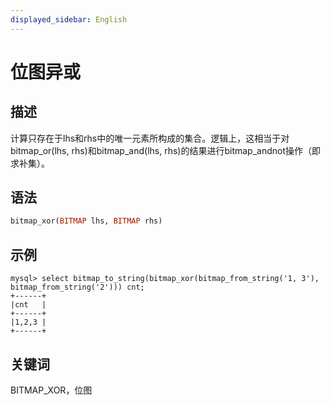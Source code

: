 ```yaml
---
displayed_sidebar: English
---
```


# 位图异或

## 描述

计算只存在于lhs和rhs中的唯一元素所构成的集合。逻辑上，这相当于对bitmap_or(lhs, rhs)和bitmap_and(lhs, rhs)的结果进行bitmap_andnot操作（即求补集）。

## 语法

```Haskell
bitmap_xor(BITMAP lhs, BITMAP rhs)
```

## 示例

```plain
mysql> select bitmap_to_string(bitmap_xor(bitmap_from_string('1, 3'), bitmap_from_string('2'))) cnt;
+------+
|cnt   |
+------+
|1,2,3 |
+------+
```

## 关键词

BITMAP_XOR，位图
